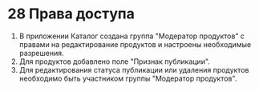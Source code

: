 # 28 Права доступа

1. В приложении Каталог создана группа "Модератор продуктов" с правами на редактирование продуктов и настроены необходимые разрешения.
2. Для продуктов добавлено поле "Признак публикации".
3. Для редактирования статуса публикации или удаления продуктов необходимо быть участником группы "Модератор продуктов".

